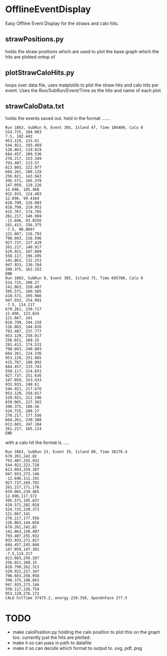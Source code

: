 # OfflineEventDisplay
Easy Offline Event Display for the straws and calo hits. 

## strawPositions.py 
holds the straw positions which are used to plot the base graph which the hits are plotted ontop of

## plotStrawCaloHits.py
loops over data file, uses matplotlib to plot the straw hits and calo hits per event. Uses the Run/SubRun/Event/Time as the title and name of each plot. 

## strawCaloData.txt 
holds the events saved out. held in the format .......

```
Run 1863, SubRun 9, Event 305, Island 47, Time 106409, Calo 0
524.725, 184.063
7.5, 102.442
953.129, 233.81
544.921, 193.469
126.863, 119.819
684.457, 209.536
276.217, 153.349
793.407, 213.57
813.603, 222.977
664.261, 200.129
256.021, 143.943
395.571, 165.378
147.059, 129.226
12.696, 105.468
932.933, 224.403
12.696, 99.4164
818.799, 226.003
818.799, 219.951
415.767, 174.785
261.217, 146.969
-12.696, 93.0356
281.413, 156.375
-7.5, 90.0097
121.667, 116.793
798.603, 216.596
927.737, 227.429
261.217, 140.917
529.921, 187.089
550.117, 196.495
141.863, 132.251
947.933, 230.784
390.375, 162.352
END
Run 1863, SubRun 9, Event 305, Island 75, Time 695780, Calo 0
524.725, 208.27
141.863, 150.407
395.571, 189.585
410.571, 195.966
947.933, 254.991
-7.5, 114.217
679.261, 230.717
12.696, 123.624
121.667, 141
818.799, 244.158
126.863, 144.026
793.407, 237.777
953.129, 258.017
256.021, 168.15
281.413, 174.531
798.603, 240.803
664.261, 224.336
953.129, 251.965
415.767, 198.992
684.457, 233.743
550.117, 214.651
927.737, 251.636
147.059, 153.433
932.933, 248.61
544.921, 217.676
953.129, 258.017
529.921, 211.296
659.065, 227.362
390.375, 186.56
524.725, 208.27
276.217, 177.556
664.261, 230.388
813.603, 247.184
261.217, 165.124
END
```
with a calo hit the format is .....

```
Run 1863, SubRun 13, Event 29, Island 80, Time 36276.4
679.261,242.82
793.407,255.932
544.921,223.728
813.603,259.287
947.933,273.146
-12.696,111.191
927.737,269.791
261.217,171.176
659.065,239.465
12.696,117.572
395.571,195.637
410.571,202.018
524.725,220.373
121.667,141
276.217,177.556
126.863,144.026
679.261,242.82
141.863,150.407
793.407,255.932
932.933,272.817
684.457,245.846
147.059,147.381
-7.5,114.217
813.603,259.287
256.021,168.15
818.799,262.313
529.921,217.347
798.603,258.958
390.375,198.663
947.933,273.146
550.117,226.754
953.129,276.172
CALO hitTime 37475.2, energy 220.358, XposOnFace 277.5
```

# TODO 
* make caloPosition.py holding the calo position to plot this on the graph too. currently just the hits are plotted. 
* make it so can pass in path to datafile
* make it so can decide which format to output to. svg, pdf, png

